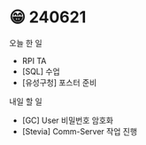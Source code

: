 # 😁 240621

오늘 한 일

* RPI TA
* \[SQL] 수업
* \[유성구청] 포스터 준비

내일 할 일

* \[GC] User 비밀번호 암호화
* \[Stevia] Comm-Server 작업 진행
